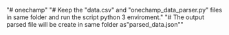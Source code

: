 "# onechamp" 
"# Keep the "data.csv" and "onechamp_data_parser.py" files in same folder and run the script python 3 enviroment."
"# The output parsed file will be create in same folder as"parsed_data.json""
